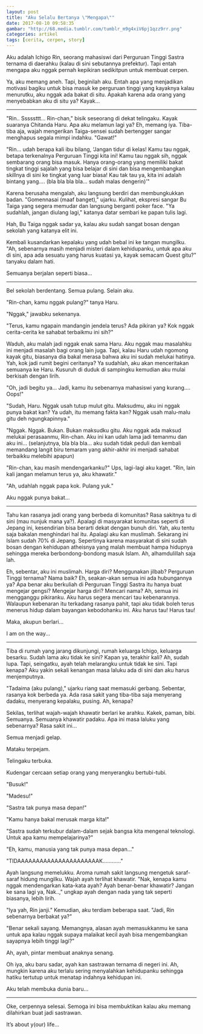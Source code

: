 ```yaml
---
layout: post
title: "Aku Selalu Bertanya \"Mengapa\""
date: 2017-08-10 09:58:35
gambar: "http://68.media.tumblr.com/tumblr_m9g4xiV6pj1qzz9rr.png"
categories: artikel
tags: [cerita, cerpen, story]
---
```


Aku adalah Ichigo Rin, seorang mahasiswi dari Perguruan Tinggi Sastra ternama di daerahku (kalau di sini sebutannya prefektur). Tapi entah mengapa aku nggak pernah kepikiran sedikitpun untuk membuat cerpen.

Ya, aku memang aneh. Tapi, beginilah aku. Entah apa yang menjadikan motivasi bagiku untuk bisa masuk ke perguruan tinggi yang kayaknya kalau menurutku, aku nggak ada bakat di situ. Apakah karena ada orang yang menyebabkan aku di situ ya? Kayak...

***

"Rin.. Sssssttt... Rin-chan," bisik seseorang di dekat telingaku. Kayak suaranya Chitanda Haru. Apa aku melamun lagi ya? Eh, memang iya. Tiba-tiba aja, wajah mengerikan Taiga-sensei sudah bertengger sangar menghapus segala mimpi indahku. "Gawat!"

"Rin... udah berapa kali ibu bilang, ‘Jangan tidur di kelas! Kamu tau nggak, betapa terkenalnya Perguruan Tinggi kita ini! Kamu tau nggak sih, nggak sembarang orang bisa masuk. Hanya orang-orang yang memiliki bakat tingkat tinggi sajalah yang bisa belajar di sini dan bisa mengembangkan skillnya di sini ke tingkat yang luar biasa! Kau tak tau ya, kita ini adalah bintang yang.... (bla bla bla bla... sudah malas dengerin)’"

Karena berusaha mengalah, aku langsung berdiri dan membungkukkan badan. "Gomennasai (maaf banget)," ujarku. Kulihat, ekspresi sangar Bu Taiga yang segera memudar dan langsung berganti poker face. "Ya sudahlah, jangan diulang lagi," katanya datar sembari ke papan tulis lagi.

Hah, Bu Taiga nggak sadar ya, kalau aku sudah sangat bosan dengan sekolah yang katanya elit ini.

Kembali kusandarkan kepalaku yang udah bebal ini ke tangan mungilku. "Ah, sebenarnya masih menjadi misteri dalam kehidupanku, untuk apa aku di sini, apa ada sesuatu yang harus kuatasi ya, kayak semacam Quest gitu?" tanyaku dalam hati.

Semuanya berjalan seperti biasa...

***

Bel sekolah berdentang. Semua pulang. Selain aku.

"Rin-chan, kamu nggak pulang?" tanya Haru.

"Nggak," jawabku sekenanya.

"Terus, kamu ngapain mandangin jendela terus? Ada pikiran ya? Kok nggak cerita-cerita ke sahabat terbaikmu ini sih?"

Waduh, aku malah jadi nggak enak sama Haru. Aku nggak mau masalahku ini menjadi masalah bagi orang lain juga. Tapi, kalau Haru udah ngomong kayak gitu, biasanya dia bakal merasa bahwa aku ini sudah melukai hatinya. Yah, kok jadi rumit begini ceritanya? Ya sudahlah, aku akan menceritakan semuanya ke Haru. Kusuruh di duduk di sampingku kemudian aku mulai berkisah dengan lirih.

"Oh, jadi begitu ya... Jadi, kamu itu sebenarnya mahasiswi yang kurang.... Oops!"

"Sudah, Haru. Nggak usah tutup mulut gitu. Maksudmu, aku ini nggak punya bakat kan? Ya udah, itu memang fakta kan? Nggak usah malu-malu gitu deh ngungkapinnya."

"Nggak. Nggak. Bukan. Bukan maksudku gitu. Aku nggak ada maksud melukai perasaanmu, Rin-chan. Aku ini kan udah lama jadi temanmu dan aku ini... (selanjutnya, bla bla bla... aku sudah tidak peduli dan kembali memandang langit biru temaram yang akhir-akhir ini menjadi sahabat terbaikku melebihi apapun)

"Rin-chan, kau masih mendengarkanku?" Ups, lagi-lagi aku kaget. "Rin, lain kali jangan melamun terus ya, aku khawatir."

"Ah, udahlah nggak papa kok. Pulang yuk."

Aku nggak punya bakat...

***

Tahu kan rasanya jadi orang yang berbeda di komunitas? Rasa sakitnya tu di sini (mau nunjuk mana ya?). Apalagi di masyarakat komunitas seperti di Jepang ini, kesendirian bisa berarti dekat dengan bunuh diri. Yah, aku tentu saja bakalan menghindari hal itu. Apalagi aku kan muslimah. Sekarang ini Islam sudah 70% di Jepang. Sepertinya karena masyarakat di sini sudah bosan dengan kehidupan atheisnya yang malah membuat hampa hidupnya sehingga mereka berbondong-bondong masuk Islam. Ah, alhamdulillah saja lah.

Eh, sebentar, aku ini muslimah. Harga diri? Menggunakan jilbab? Perguruan Tinggi ternama? Nama baik? Eh, seakan-akan semua ini ada hubungannya ya? Apa benar aku berkuliah di Perguruan Tinggi Sastra itu hanya buat mengejar gengsi? Mengejar harga diri? Mencari nama? Ah, semua ini mengganggu pikiranku. Aku harus segera mencari tau kebenarannya. Walaupun kebenaran itu terkadang rasanya pahit, tapi aku tidak boleh terus menerus hidup dalam bayangan kebodohanku ini. Aku harus tau! Harus tau!

Maka, akupun berlari...

I am on the way...

***

Tiba di rumah yang jarang dikunjungi, rumah keluarga Ichigo, keluarga besarku. Sudah lama aku tidak ke sini? Kapan ya, terakhir kali? Ah, sudah lupa. Tapi, seingatku, ayah telah melarangku untuk tidak ke sini. Tapi kenapa? Aku yakin sekali kenangan masa laluku ada di sini dan aku harus menjemputnya.

"Tadaima (aku pulang)," ujarku riang saat memasuki gerbang. Sebentar, rasanya kok berbeda ya. Ada rasa sakit yang tiba-tiba saja menyerang dadaku, menyerang kepalaku, pusing. Ah, kenapa?

Sekilas, terlihat wajah-wajah khawatir berlari ke arahku. Kakek, paman, bibi. Semuanya. Semuanya khawatir padaku. Apa ini masa laluku yang sebenarnya? Rasa sakit ini...

Semua menjadi gelap.

Mataku terpejam.

Telingaku terbuka.

Kudengar cercaan setiap orang yang menyerangku bertubi-tubi.

"Busuk!"

"Madesu!"

"Sastra tak punya masa depan!"

"Kamu hanya bakal merusak marga kita!"

"Sastra sudah terkubur dalam-dalam sejak bangsa kita mengenal teknologi. Untuk apa kamu mempelajarinya?"

"Eh, kamu, manusia yang tak punya masa depan..."

"TIDAAAAAAAAAAAAAAAAAAAAAAK............"

Ayah langsung memelukku. Aroma rumah sakit langsung mengetuk saraf-saraf hidung mungilku. Wajah ayah terlihat khawatir. "Nak, kenapa kamu nggak mendengarkan kata-kata ayah? Ayah benar-benar khawatir? Jangan ke sana lagi ya, Nak..," ungkap ayah dengan nada yang tak seperti biasanya, lebih lirih.

"Iya yah, Rin janji." Kemudian, aku terdiam beberapa saat. "Jadi, Rin sebenarnya berbakat ya?"

"Benar sekali sayang. Memangnya, alasan ayah memasukkanmu ke sana untuk apa kalau nggak supaya malaikat kecil ayah bisa mengembangkan sayapnya lebih tinggi lagi?"

Ah, ayah, pintar membuat anaknya senang.

Oh iya, aku baru sadar, ayah kan sastrawan ternama di negeri ini. Ah, mungkin karena aku terlalu sering menyalahkan kehidupanku sehingga hatiku tertutup untuk menatap indahnya kehidupan ini.

Aku telah membuka dunia baru...

***

Oke, cerpennya selesai. Semoga ini bisa membuktikan kalau aku memang dilahirkan buat jadi sastrawan.

It’s about y(our) life...